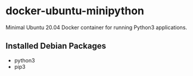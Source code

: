 # docker-ubuntu-minipython
Minimal Ubuntu 20.04 Docker container for running Python3 applications.

## Installed Debian Packages

* python3
* pip3
